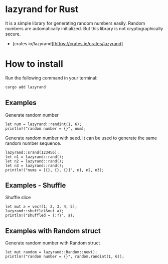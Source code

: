 # lazyrand for Rust

It is a simple library for generating random numbers easily.
Random numbers are automatically initialized.
But this library is not cryptographically secure.

- [crates.io/lazyrand][https://crates.io/crates/lazyrand]

# How to install

Run the following command in your terminal:

```install.sh
cargo add lazyrand
```

## Examples

Generate random number

```
let num = lazyrand::randint(1, 6);
println!("random number = {}", num);
```

Generate random number with seed.
It can be used to generate the same random number sequence.

```
lazyrand::srand(123456);
let n1 = lazyrand::rand();
let n2 = lazyrand::rand();
let n3 = lazyrand::rand();
println!("nums = [{}, {}, {}]", n1, n2, n3);
```

## Examples - Shuffle

Shuffle slice

```
let mut a = vec![1, 2, 3, 4, 5];
lazyrand::shuffle(&mut a);
println!("shuffled = {:?}", a);
```

## Examples with Random struct

Generate random number with Random struct

```
let mut random = lazyrand::Random::new();
println!("random number = {}", random.randint(1, 6));
```
